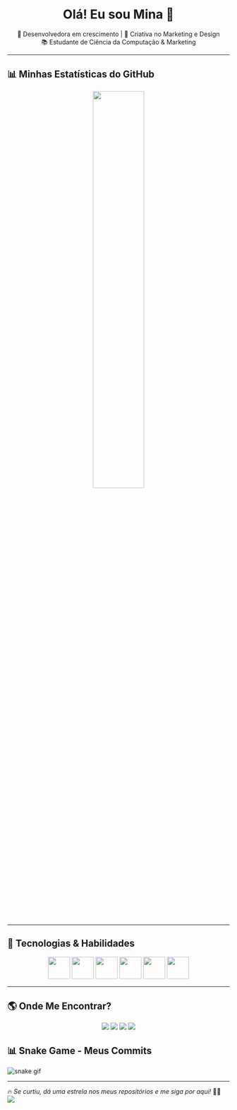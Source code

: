 <h1 align="center">Olá! Eu sou Mina 👋</h1>

<p align="center">
  🚀 Desenvolvedora em crescimento | 🎨 Criativa no Marketing e Design <br>
  📚 Estudante de Ciência da Computação & Marketing  
</p>

---

## 📊 **Minhas Estatísticas do GitHub**
<p align="center"
  <img width="48%" src="https://github-readme-stats.vercel.app/api?username=0M1n40&show_icons=true&theme=radical" />
  <img width="48%" src="https://github-readme-stats.vercel.app/api/top-langs/?username=0M1n40&layout=compact&langs_count=6&theme=radical" />
</p>

---

## 🚀 **Tecnologias & Habilidades**
<p align="center">
  <img src="https://cdn.jsdelivr.net/gh/devicons/devicon/icons/java/java-original.svg" width="50px" />
  <img src="https://cdn.jsdelivr.net/gh/devicons/devicon/icons/javascript/javascript-original.svg" width="50px" />
  <img src="https://cdn.jsdelivr.net/gh/devicons/devicon/icons/c/c-original.svg" width="50px" />
  <img src="https://cdn.jsdelivr.net/gh/devicons/devicon/icons/html5/html5-original.svg" width="50px" />
  <img src="https://cdn.jsdelivr.net/gh/devicons/devicon/icons/css3/css3-original.svg" width="50px" />
  <img src="https://cdn.jsdelivr.net/gh/devicons/devicon/icons/mysql/mysql-original.svg" width="50px" />
</p>

---

## 🌎 **Onde Me Encontrar?**
<p align="center">
<a href="https://www.instagram.com/yura.mina1" target="_blank"><img src="https://img.shields.io/badge/Instagram-E4405F?style=for-the-badge&logo=instagram&logoColor=white"></a>
  <a href="https://discord.com/minayura" target="_blank"><img src="https://img.shields.io/badge/minayura-7289DA?style=for-the-badge&logo=discord&logoColor=white"></a>
  <a href="mailto:minaimmonteiro@gmail.com"><img src="https://img.shields.io/badge/Gmail-D14836?style=for-the-badge&logo=gmail&logoColor=white"></a>
  <a href="https://www.linkedin.com/in/mina-monteiro/" target="_blank"><img src="https://img.shields.io/badge/LinkedIn-0A66C2?style=for-the-badge&logo=linkedin&logoColor=white"></a>
</p>

## 📊 Snake Game - Meus Commits
![snake gif](https://github.com/0M1n40/blob/output/github-contribution-grid-snake.svg)






---

🔥 _Se curtiu, dá uma estrela nos meus repositórios e me siga por aqui!_ 🚀✨ <img src= "http://ForTheBadge.com/images/badges/built-by-developers.svg"/>



